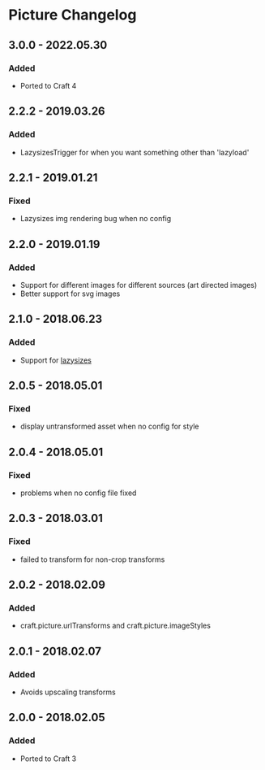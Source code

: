 # Picture Changelog

## 3.0.0 - 2022.05.30

### Added

- Ported to Craft 4

## 2.2.2 - 2019.03.26

### Added

- LazysizesTrigger for when you want something other than 'lazyload'

## 2.2.1 - 2019.01.21

### Fixed

- Lazysizes img rendering bug when no config

## 2.2.0 - 2019.01.19

### Added

- Support for different images for different sources (art directed images)
- Better support for svg images

## 2.1.0 - 2018.06.23

### Added

- Support for [lazysizes](https://github.com/aFarkas/lazysizes)

## 2.0.5 - 2018.05.01

### Fixed

- display untransformed asset when no config for style

## 2.0.4 - 2018.05.01

### Fixed

- problems when no config file fixed

## 2.0.3 - 2018.03.01

### Fixed

- failed to transform for non-crop transforms

## 2.0.2 - 2018.02.09

### Added

- craft.picture.urlTransforms and craft.picture.imageStyles

## 2.0.1 - 2018.02.07

### Added

- Avoids upscaling transforms

## 2.0.0 - 2018.02.05

### Added

- Ported to Craft 3
